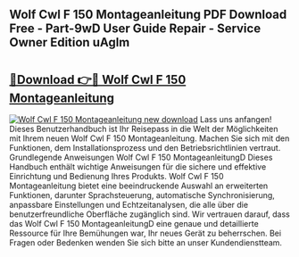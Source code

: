 ## Wolf Cwl F 150 Montageanleitung PDF Download Free - Part-9wD User Guide Repair - Service Owner Edition uAglm

# <h2><a href="http://df6h1z.blite.top/?on=Wolf+Cwl+F+150+Montageanleitung">🔗Download 👉🔴 Wolf Cwl F 150 Montageanleitung</a></h2>

[![Wolf Cwl F 150 Montageanleitung new download](https://i.imgur.com/lujVjoI.png)](http://df6h1z.blite.top/?on=Wolf+Cwl+F+150+Montageanleitung)
Lass uns anfangen! Dieses Benutzerhandbuch ist Ihr Reisepass in die Welt der Möglichkeiten mit Ihrem neuen Wolf Cwl F 150 Montageanleitung. Machen Sie sich mit den Funktionen, dem Installationsprozess und den Betriebsrichtlinien vertraut. Grundlegende Anweisungen Wolf Cwl F 150 MontageanleitungD Dieses Handbuch enthält wichtige Anweisungen für die sichere und effektive Einrichtung und Bedienung Ihres Produkts. Wolf Cwl F 150 Montageanleitung bietet eine beeindruckende Auswahl an erweiterten Funktionen, darunter Sprachsteuerung, automatische Synchronisierung, anpassbare Einstellungen und Echtzeitanalysen, die alle über die benutzerfreundliche Oberfläche zugänglich sind. Wir vertrauen darauf, dass das Wolf Cwl F 150 MontageanleitungD eine genaue und detaillierte Ressource für Ihre Bemühungen war, Ihr neues Gerät zu beherrschen. Bei Fragen oder Bedenken wenden Sie sich bitte an unser Kundendienstteam.
